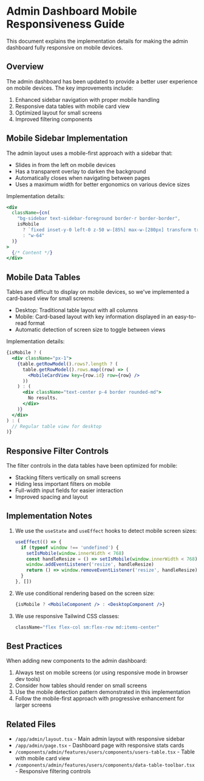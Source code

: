 # Admin Dashboard Mobile Responsiveness Guide

This document explains the implementation details for making the admin dashboard fully responsive on mobile devices.

## Overview

The admin dashboard has been updated to provide a better user experience on mobile devices. The key improvements include:

1. Enhanced sidebar navigation with proper mobile handling
2. Responsive data tables with mobile card view
3. Optimized layout for small screens
4. Improved filtering components

## Mobile Sidebar Implementation

The admin layout uses a mobile-first approach with a sidebar that:

- Slides in from the left on mobile devices
- Has a transparent overlay to darken the background
- Automatically closes when navigating between pages
- Uses a maximum width for better ergonomics on various device sizes

Implementation details:
```jsx
<div 
  className={cn(
    "bg-sidebar text-sidebar-foreground border-r border-border",
    isMobile 
      ? `fixed inset-y-0 left-0 z-50 w-[85%] max-w-[280px] transform transition-transform duration-200 ease-in-out ${sidebarOpen ? 'translate-x-0' : '-translate-x-full'}`
      : "w-64"
  )}
>
  {/* Content */}
</div>
```

## Mobile Data Tables

Tables are difficult to display on mobile devices, so we've implemented a card-based view for small screens:

- Desktop: Traditional table layout with all columns
- Mobile: Card-based layout with key information displayed in an easy-to-read format
- Automatic detection of screen size to toggle between views

Implementation details:
```jsx
{isMobile ? (
  <div className="px-1">
    {table.getRowModel().rows?.length ? (
      table.getRowModel().rows.map((row) => (
        <MobileCardView key={row.id} row={row} />
      ))
    ) : (
      <div className="text-center p-4 border rounded-md">
        No results.
      </div>
    )}
  </div>
) : (
  // Regular table view for desktop
)}
```

## Responsive Filter Controls

The filter controls in the data tables have been optimized for mobile:

- Stacking filters vertically on small screens
- Hiding less important filters on mobile
- Full-width input fields for easier interaction
- Improved spacing and layout

## Implementation Notes

1. We use the `useState` and `useEffect` hooks to detect mobile screen sizes:
   ```jsx
   useEffect(() => {
     if (typeof window !== 'undefined') {
       setIsMobile(window.innerWidth < 768)
       const handleResize = () => setIsMobile(window.innerWidth < 768)
       window.addEventListener('resize', handleResize)
       return () => window.removeEventListener('resize', handleResize)
     }
   }, [])
   ```

2. We use conditional rendering based on the screen size:
   ```jsx
   {isMobile ? <MobileComponent /> : <DesktopComponent />}
   ```

3. We use responsive Tailwind CSS classes:
   ```jsx
   className="flex flex-col sm:flex-row md:items-center"
   ```

## Best Practices

When adding new components to the admin dashboard:

1. Always test on mobile screens (or using responsive mode in browser dev tools)
2. Consider how tables should render on small screens
3. Use the mobile detection pattern demonstrated in this implementation
4. Follow the mobile-first approach with progressive enhancement for larger screens

## Related Files

- `/app/admin/layout.tsx` - Main admin layout with responsive sidebar
- `/app/admin/page.tsx` - Dashboard page with responsive stats cards
- `/components/admin/features/users/components/users-table.tsx` - Table with mobile card view
- `/components/admin/features/users/components/data-table-toolbar.tsx` - Responsive filtering controls